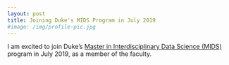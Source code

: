 ```yaml
---
layout: post
title: Joining Duke's MIDS Program in July 2019
#image: /img/profile-pic.jpg
---
```


I am excited to join Duke’s [Master in Interdisciplinary Data Science (MIDS)](https://datascience.duke.edu) program in July 2019, as a member of the faculty.

